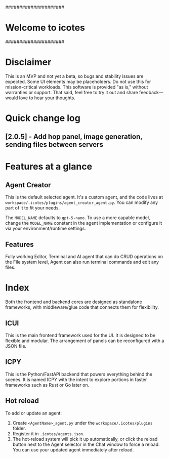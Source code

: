#####################
# Welcome to icotes #
#####################

# Disclaimer #
This is an MVP and not yet a beta, so bugs and stability issues are expected.
Some UI elements may be placeholders.
Do not use this for mission-critical workloads.
This software is provided "as is," without warranties or support.
That said, feel free to try it out and share feedback—would love to hear your thoughts. 

# Quick change log
## [2.0.5] - Add hop panel, image generation, sending files between servers

# Features at a glance #

## Agent Creator ##
This is the default selected agent. It's a custom agent, and the code lives at
`workspace/.icotes/plugins/agent_creator_agent.py`. You can modify any part of it to fit your needs.

The `MODEL_NAME` defaults to `gpt-5-nano`. To use a more capable model, change the `MODEL_NAME`
constant in the agent implementation or configure it via your environment/runtime settings.

## Features ##
Fully working Editor, Terminal and AI agent that can do CRUD operations on the
File system level, Agent can also run terminal commands and edit any files.

# Index #
Both the frontend and backend cores are designed as standalone frameworks, with
middleware/glue code that connects them for flexibility.

## ICUI ##
This is the main frontend framework used for the UI.
It is designed to be flexible and modular. The arrangement of panels can be reconfigured
with a JSON file.

## ICPY ##
This is the Python/FastAPI backend that powers everything behind the scenes.
It is named ICPY with the intent to explore portions in faster frameworks
such as Rust or Go later on.

## Hot reload ##
To add or update an agent:
1) Create `<AgentName>_agent.py` under the `workspace/.icotes/plugins` folder.
2) Register it in `.icotes/agents.json`.
3) The hot-reload system will pick it up automatically, or click the reload button next to the Agent
   selector in the Chat window to force a reload.
You can use your updated agent immediately after reload.